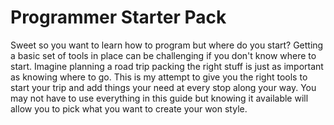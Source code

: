 # Programmer Starter Pack

Sweet so you want to learn how to program but where do you start? Getting a basic set
of tools in place can be challenging if you don't know where to start. Imagine planning
a road trip packing the right stuff is just as important as knowing where to go. This is
my attempt to give you the right tools to start your trip and add things your need at every
stop along your way. You may not have to use everything in this guide but knowing it
available will allow you to pick what you want to create your won style.
